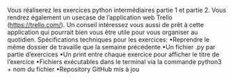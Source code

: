 Vous réaliserez les exercices python intermédiaires partie 1 et partie 2. 
Vous rendrez également un usecase de l’application web Trello (https://trello.com/). 
Un conseil intéressez vous aussi de prêt à cette application qui pourrait bien vous être utile pour vous organiser au quotidien.
Spécifications techniques pour les exercices:
•Reprendre le même dossier de travaille que la semaine précédente
•Un fichier .py par partie d’exercices
•Un print entre chaque exercice pour afficher le titre de l’exercice
•Fichiers exécutables dans le terminal via la commande python3 + nom du fichier
•Repository GitHub mis à jou
